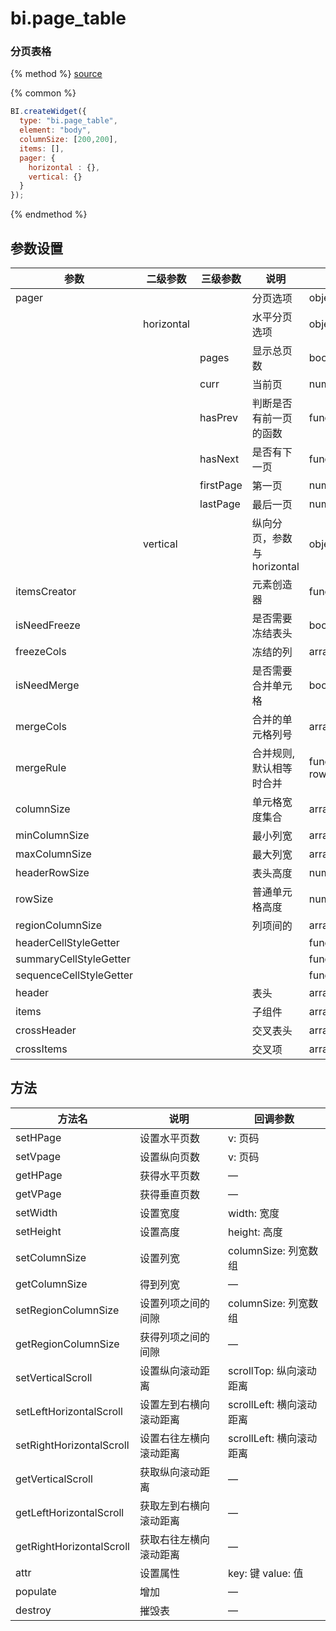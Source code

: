 # bi.page_table

### 分页表格

{% method %}
[source](https://jsfiddle.net/fineui/4egug10x/)

{% common %}
```javascript
BI.createWidget({
  type: "bi.page_table",
  element: "body",
  columnSize: [200,200],
  items: [],
  pager: {
    horizontal : {},
    vertical: {}
  } 
});
```

{% endmethod %}

## 参数设置
| 参数                      | 二级参数       | 三级参数      | 说明                 | 类型                   | 默认值               |
| ----------------------- | ---------- | --------- | ------------------ | -------------------- | ----------------- |
| pager                   |            |           | 分页选项               | object               | —                 |
|                         | horizontal |           | 水平分页选项             | object               | —                 |
|                         |            | pages     | 显示总页数              | boolean                 | false             |
|                         |            | curr      | 当前页                | number               | 1                 |
|                         |            | hasPrev   | 判断是否有前一页的函数        | function             | BI.emptyFn        |
|                         |            | hasNext   | 是否有下一页             | function             | BI.emptyFn        |
|                         |            | firstPage | 第一页                | number               | 1                 |
|                         |            | lastPage  | 最后一页               | number/function      | BI.emptyFn        |
|                         | vertical   |           | 纵向分页，参数与horizontal | object               | —                 |
| itemsCreator            |            |           | 元素创造器              | function             | BI.emptyFn        |
| isNeedFreeze            |            |           | 是否需要冻结表头           | boolean                 | false             |
| freezeCols              |            |           | 冻结的列               | array                | []                |
| isNeedMerge             |            |           | 是否需要合并单元格          | boolean                 | false             |
| mergeCols               |            |           | 合并的单元格列号           | array                | []                |
| mergeRule               |            |           | 合并规则, 默认相等时合并      | function(row1, row2) | 默认row1 = row2 时合并 |
| columnSize              |            |           | 单元格宽度集合            | array                | []                |
| minColumnSize           |            |           | 最小列宽               | array                | []                |
| maxColumnSize           |            |           | 最大列宽               | array                | []                |
| headerRowSize           |            |           | 表头高度               | number               | 25                |
| rowSize                 |            |           | 普通单元格高度            | number               | 25                |
| regionColumnSize        |            |           | 列项间的               | array                | []                |
| headerCellStyleGetter   |            |           |                    | function             | BI.emptyFn        |
| summaryCellStyleGetter  |            |           |                    | function             | BI.emptyFn        |
| sequenceCellStyleGetter |            |           |                    | function             | BI.emptyFn        |
| header                  |            |           | 表头                 | array                | []                |
| items                   |            |           | 子组件                | array                | []                |
| crossHeader             |            |           | 交叉表头               | array                | []                |
| crossItems              |            |           | 交叉项                | array                | []                |



## 方法
| 方法名                      | 说明          | 回调参数               |
| ------------------------ | ----------- | ------------------ |
| setHPage                 | 设置水平页数      | v: 页码              |
| setVpage                 | 设置纵向页数      | v: 页码              |
| getHPage                 | 获得水平页数      | —                  |
| getVPage                 | 获得垂直页数      | —                  |
| setWidth                 | 设置宽度        | width: 宽度          |
| setHeight                | 设置高度        | height: 高度         |
| setColumnSize            | 设置列宽        | columnSize: 列宽数组   |
| getColumnSize            | 得到列宽        | —                  |
| setRegionColumnSize      | 设置列项之间的间隙   | columnSize: 列宽数组   |
| getRegionColumnSize      | 获得列项之间的间隙   | —                  |
| setVerticalScroll        | 设置纵向滚动距离    | scrollTop: 纵向滚动距离  |
| setLeftHorizontalScroll  | 设置左到右横向滚动距离 | scrollLeft: 横向滚动距离 |
| setRightHorizontalScroll | 设置右往左横向滚动距离 | scrollLeft: 横向滚动距离 |
| getVerticalScroll        | 获取纵向滚动距离    | —                  |
| getLeftHorizontalScroll  | 获取左到右横向滚动距离 | —                  |
| getRightHorizontalScroll | 获取右往左横向滚动距离 | —                  |
| attr                     | 设置属性        | key: 键   value: 值  |
| populate                 | 增加          | —                  |
| destroy                  | 摧毁表         | —                  |

